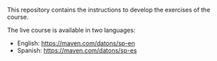 This repository contains the instructions to develop the exercises of the course.

The live course is available in two languages:

- English: https://maven.com/datons/sp-en
- Spanish: https://maven.com/datons/sp-es
